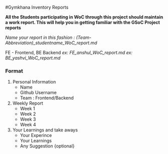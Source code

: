 #Gymkhana Inventory Reports

**All the Students participating in WoC through this project should maintain a work report. This will help you in getting familiar with the GSoC Project reports**

*Name your report in this fashion : (Team-Abbreviation)_studentname_WoC_report.md*

FE - Frontend, BE Backend
*ex: FE_anshul_WoC_report.md*
*ex: BE_yashvi_WoC_report.md*


### Format

1. Personal Information
    - Name
    - Github Username
    - Team : Frontend/Backend
2. Weekly Report
    - Week 1
    - Week 2
    - Week 3
    - Week 4
3. Your Learnings and take aways
    - Your Experince 
    - Your Learnings
    - Any Suggestion {optional}
